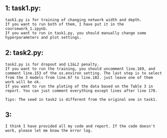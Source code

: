## 1: task1.py:
    task1.py is for training of changing network width and depth.
    If you want to run both of them, I have put it in the coursework_1.ipynb.
    If you want to run in task1.py, you should manually change some hyperparameters and plot settings.

## 2: task2.py:
    task2.py is for dropout and L1&L2 penalty. 
    If you want to run the training, you should uncomment line.169, and comment line.153 of the os.environ setting. The last step is to select from the 3 models from line.67 to line.102. just leave one of them work will be ok.
    If you want to run the ploting of the data based on the Table 3 in report. You can just comment everything except lines after line 170.
    
    Tips: The seed in task2 is different from the original one in task1.

## 3: 
    I think I have provided all my code and report. If the code doesn't work, please let me know the error log.